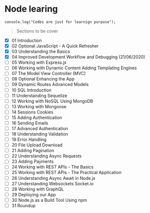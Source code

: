# Node learing 

```JS
console.log("Codes are just for learnign purpose");
```  
 

> Sections to be cover

- [x] 01 Introduction
- [x] 02 Optional JavaScript - A Quick Refresher
- [x] 03 Understanding the Basics
- [x]  04 Improved Development Workflow and Debugging (21/06/2020)
- [ ]  05 Working with Express.js
- [ ]  06 Working with Dynamic Content  Adding Templating Engines
- [ ]  07 The Model View Controller (MVC)
- [ ]  08 Optional Enhancing the App
- [ ]  09 Dynamic Routes  Advanced Models
- [ ]  10 SQL Introduction
- [ ]  11 Understanding Sequelize
- [ ]  12 Working with NoSQL  Using MongoDB
- [ ]  13 Working with Mongoose
- [ ]  14 Sessions  Cookies
- [ ]  15 Adding Authentication
- [ ]  16 Sending Emails
- [ ]  17 Advanced Authentication
- [ ]  18 Understanding Validation
- [ ]  19 Error Handling
- [ ]  20 File Upload  Download
- [ ]  21 Adding Pagination
- [ ]  22 Understanding Async Requests
- [ ]  23 Adding Payments
- [ ]  24 Working with REST APIs - The Basics
- [ ]  25 Working with REST APIs - The Practical Application
- [ ]  26 Understanding Async Await in Node.js
- [ ]  27 Understanding Websockets  Socket.io
- [ ]  28 Working with GraphQL  
- [ ]  29 Deploying our App  
- [ ]  30 Node.js as a Build Tool  Using npm
- [ ]  31 Roundup
